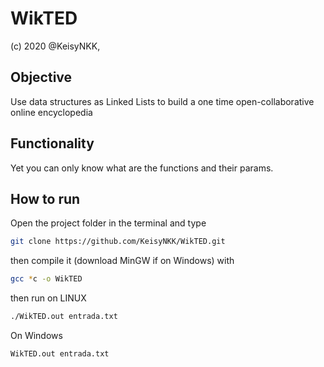 WikTED
======

(c) 2020 @KeisyNKK,

Objective
---------

Use data structures as Linked Lists to build a one time open-collaborative online encyclopedia

Functionality
-------------

Yet you can only know what are the functions and their params.


How to run
-----------

Open the project folder in the terminal and type

```bash
git clone https://github.com/KeisyNKK/WikTED.git
```

then compile it (download MinGW if on Windows) with

```bash
gcc *c -o WikTED
```

then run on LINUX

```bash
./WikTED.out entrada.txt
```

On Windows

```bash
WikTED.out entrada.txt
```





